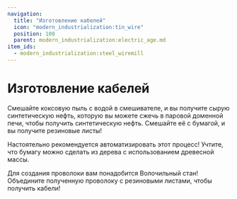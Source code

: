 ```yaml
---
navigation:
  title: "Изготовление кабелей"
  icon: "modern_industrialization:tin_wire"
  position: 100
  parent: modern_industrialization:electric_age.md
item_ids:
  - modern_industrialization:steel_wiremill
---
```


# Изготовление кабелей

Смешайте коксовую пыль с водой в смешивателе, и вы получите сырую синтетическую нефть, которую вы можете сжечь в паровой доменной печи, чтобы получить синтетическую нефть. Смешайте её с бумагой, и вы получите резиновые листы!

Настоятельно рекомендуется автоматизировать этот процесс! Учтите, что бумагу можно сделать из дерева с использованием древесной массы.

Для создания проволоки вам понадобится Волочильный стан! Объедините полученную проволоку с резиновыми листами, чтобы получить кабели!

<Recipe id="modern_industrialization:steam_age/steel/wiremill_asbl" />

